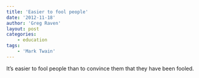 ```yaml
---
title: 'Easier to fool people'
date: '2012-11-18'
author: 'Greg Raven'
layout: post
categories:
    - education
tags:
    - 'Mark Twain'
---
```


It’s easier to fool people than to convince them that they have been fooled.